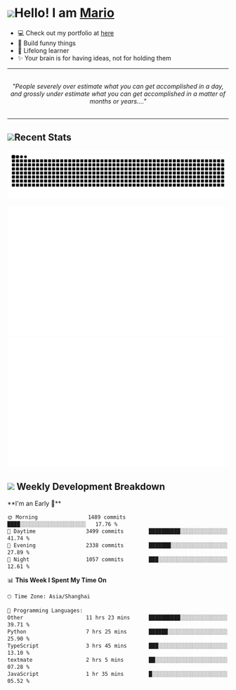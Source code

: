 <h1><a href = "#"><img src="https://media.giphy.com/media/VgCDAzcKvsR6OM0uWg/giphy.gif" width="50"></a><span>Hello! I am <a href="https://github.com/mario1in">Mario</a></span></h1>

- 💻 Check out my portfolio at [here](https://shixiong.name)
- 🔨 Build funny things
- 🚀 Lifelong learner
- ✨ Your brain is for having ideas, not for holding them

<hr/>
<br/>
<div align="center">
<i>"People severely over estimate what you can get accomplished in a day, and grossly under estimate what you can get accomplished in a matter of months or years...." </i>
</div>
<br/>
<hr/>

<h2 align="left">
  <a href="#"><img src="https://emojis.slackmojis.com/emojis/images/1643514389/3643/cool-doge.gif?1643514389" height="30"></a>Recent Stats
</h2>

<picture>
  <source
    media="(prefers-color-scheme: dark)"
    srcset="https://raw.githubusercontent.com/mario1in/mario1in/output/github-contribution-grid-snake-dark.svg"
  />
  <source
    media="(prefers-color-scheme: light)"
    srcset="https://raw.githubusercontent.com/mario1in/mario1in/output/github-contribution-grid-snake.svg"
  />
  <img
    alt="github contribution grid snake animation"
    src="https://raw.githubusercontent.com/mario1in/mario1in/output/github-contribution-grid-snake.svg"
  />
</picture>

![overview](https://raw.githubusercontent.com/mario1in/mario1in/stats-output/generated/overview.svg)
![languages](https://raw.githubusercontent.com/mario1in/mario1in/stats-output/generated/languages.svg)

<h2 align="left">
  <a href="#"><img src="https://emojis.slackmojis.com/emojis/images/1643514062/184/nyancat_big.gif?1643514062" height="30"></a> Weekly Development Breakdown
</h2>
<!--START_SECTION:waka-->
**I'm an Early 🐤** 

```text
🌞 Morning                1489 commits        ████░░░░░░░░░░░░░░░░░░░░░   17.76 % 
🌆 Daytime                3499 commits        ██████████░░░░░░░░░░░░░░░   41.74 % 
🌃 Evening                2338 commits        ███████░░░░░░░░░░░░░░░░░░   27.89 % 
🌙 Night                  1057 commits        ███░░░░░░░░░░░░░░░░░░░░░░   12.61 % 
```


📊 **This Week I Spent My Time On** 

```text
🕑︎ Time Zone: Asia/Shanghai

💬 Programming Languages: 
Other                    11 hrs 23 mins      ██████████░░░░░░░░░░░░░░░   39.71 % 
Python                   7 hrs 25 mins       ██████░░░░░░░░░░░░░░░░░░░   25.90 % 
TypeScript               3 hrs 45 mins       ███░░░░░░░░░░░░░░░░░░░░░░   13.10 % 
textmate                 2 hrs 5 mins        ██░░░░░░░░░░░░░░░░░░░░░░░   07.28 % 
JavaScript               1 hr 35 mins        █░░░░░░░░░░░░░░░░░░░░░░░░   05.52 % 
```


<!--END_SECTION:waka-->

